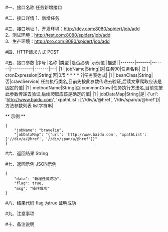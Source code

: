#一、接口名称
任务新增接口  

#二、接口详情
1、新增任务  

#三、接口地址
1、开发环境：http://dev.com:8080/spidert/job/add  
2、测试环境：http://test.com:8080/spidert/job/add  
3、生产环境：http://pro.com:8080/spidert/job/add  

#四、HTTP请求方式
POST

#五、接口参数
|序号	|名称	|类型	|是否必须	|示例值	|描述|
|-------|-------|-------|-----------|-------|---|
|1      | jobName|String|是|任务90|任务名称|
|2      | cronExpression|String|否|0/5 * * * * ?|任务表达式|
|1      | beanClass|String|否|crawlService| 任务执行类名,目前先按此参数传递去验证,后续文章爬取应该是固定的值|
|1      | methodName|String|否|commonCrawl|任务执行方法名,目前先按此参数传递去验证,后续爬取应该是确定的值|
|1      | jobDataMap|String|是| {'url': 'http://www.baidu.com', 'xpathList': ['//div/a/@href', '//div/span/a/@href']}|方法参数列表 list字符串|

** 示例 **

    {
        "jobName": "braveliu",
        "jobDataMap": "{'url': 'http://www.baidu.com', 'xpathList': ['//div/a/@href', '//div/span/a/@href']}"
    }


#六、返回结果
String

#七、返回示例
JSON示例  

  
    {
        "data": "新增任务成功",
        "flag": true,
        "msg": "操作成功"
    }

#八、结果代码
flag 为true 证明成功

#九、注意事项

#十、备注说明
